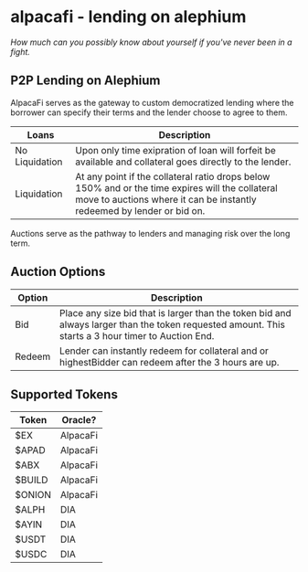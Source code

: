 # alpacafi - lending on alephium
<i> How much can you possibly know about yourself if you've never been in a fight. </i>

## P2P Lending on Alephium

AlpacaFi serves as the gateway to custom democratized lending where the borrower can specify their terms and the lender choose to agree to them.

| Loans | Description |
| ----------- | ----------- |
| No Liquidation | Upon only time exipration of loan will forfeit be available and collateral goes directly to the lender. |
| Liquidation | At any point if the collateral ratio drops below 150% and or the time expires will the collateral move to auctions where it can be instantly redeemed by lender or bid on. |

Auctions serve as the pathway to lenders and managing risk over the long term.

## Auction Options

| Option | Description |
| ----------- | ----------- |
| Bid | Place any size bid that is larger than the token bid and always larger than the token requested amount. This starts a 3 hour timer to Auction End. |
| Redeem | Lender can instantly redeem for collateral and or highestBidder can redeem after the 3 hours are up. |

## Supported Tokens

| Token | Oracle? |
| ----------- | ----------- |
| $EX | AlpacaFi |
| $APAD | AlpacaFi |
| $ABX | AlpacaFi |
| $BUILD | AlpacaFi |
| $ONION | AlpacaFi |
| $ALPH | DIA |
| $AYIN | DIA |
| $USDT | DIA |
| $USDC | DIA |

